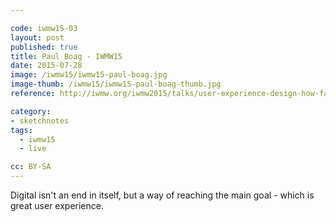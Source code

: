 ```yaml
---

code: iwmw15-03
layout: post
published: true
title: Paul Boag - IWMW15
date: 2015-07-28
image: /iwmw15/iwmw15-paul-boag.jpg
image-thumb: /iwmw15/iwmw15-paul-boag-thumb.jpg
reference: http://iwmw.org/iwmw2015/talks/user-experience-design-how-far-will-you-go/

category:
- sketchnotes
tags:
  - iwmw15
  - live

cc: BY-SA
---
```


Digital isn't an end in itself, but a way of reaching the main goal - which is great user experience.

